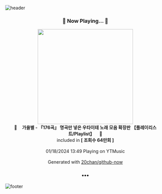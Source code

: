 ![header](https://capsule-render.vercel.app/api?type=wave&height=170&section=header&fontColor=090707&fontAlignX=45&fontAlignY=65&fontSize=100)

<h3 align="center">🎵 Now Playing... 🎵</h3>
<p align="center">
  <a href="https://music.youtube.com/watch?v=iO-BONZCs5Y">
    <img width="300" src="https://i.ytimg.com/vi/iO-BONZCs5Y/sddefault.jpg?sqp=-oaymwEWCJADEOEBIAQqCghqEJQEGHgg6AJIWg&rs">
  </a>
  <br>
  🎵&nbsp&nbsp&nbsp <b>가을별 - 『176곡』 명곡만 넣은 우타이테 노래 모음 확장판 【플레이리스트/Playlist】</b> &nbsp&nbsp&nbsp🎵
  <br>
  included in <b>[ 조회수 64만회 ]</b>
  
  <br />
  <br />
  01/18/2024 13:49 Playing on YTMusic
  <br />
  <br />
  Generated with <a href="https://github.com/20chan/github-now">20chan/github-now</a>
</p>

<h3 align="center">•••</h3>

![footer](https://capsule-render.vercel.app/api?type=wave&height=150&section=footer)
